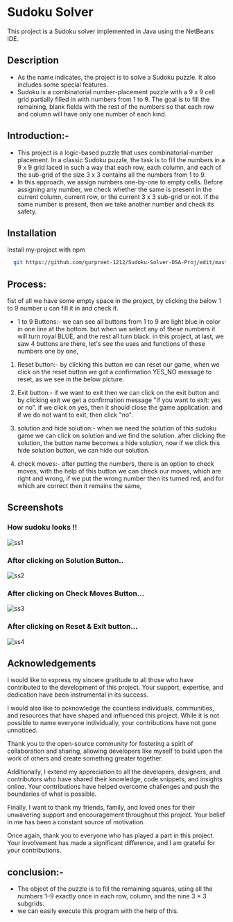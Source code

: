 
# Sudoku Solver
This project is a Sudoku solver implemented in Java using the NetBeans IDE.


## Description
- As the name indicates, the project is to solve a Sudoku puzzle. It also includes some special features. 
- Sudoku is a combinatorial number-placement puzzle with a 9 x 9 cell grid partially filled in with numbers from 1 to 9. The goal is to fill the remaining, blank fields with the rest of the numbers so that each row and column will have only one number of each kind.

## Introduction:-
- This project is a logic-based puzzle that uses combinatorial-number placement. In a classic Sudoku puzzle, the task is to fill the numbers in a 9 x 9 grid laced in such a way that each row, each column, and each of the sub-grid of the size 3 x 3 contains all the numbers from 1 to 9.
- In this approach, we assign numbers one-by-one to empty cells. Before assigning any number, we check whether the same is present in the current column, current row, or the current 3 x 3 sub-grid or not. If the same number is present, then we take another number and check its safety.
  
## Installation

Install my-project with npm

```bash
  git https://github.com/gurpreet-1212/Sudoku-Solver-DSA-Proj/edit/master/Sudoku_project-master
```

## Process:
fist of all we have some empty space in the project, by clicking the below 1 to 9 number u can fill it in and check it.

-  1 to 9 Buttons:- we can see all buttons from 1 to 9 are light blue in color in one line at the bottom. but when we select any of these numbers it will turn royal BLUE, and the rest all turn black.               in this project, at last, we saw 4 buttons are there, let's see the uses and functions of these numbers one by one,

1. Reset button:- by clicking this button we can reset our game, when we click on the reset button we got a confirmation YES_NO message to reset, as we see in the below picture.                
                                                                            
2. Exit button:- if we want to exit then we can click on the exit button and by clicking exit we get a confirmation message "If you want to exit: yes or no". if we click on yes, then it should close the game application. and if we do not want to exit, then click "no".
   
4. solution and hide solution:- when we need the solution of this sudoku game we can click on solution and we find the solution. after clicking the solution, the button name becomes a hide solution, now if we click this hide solution button, we can hide our solution.                                                                                                               
                                                                        
5. check moves:- after putting the numbers, there is an option to check moves, with the help of this button we can check our moves, which are right and wrong, if we put the wrong number then its turned red,    and for which are correct then it remains the same,                                                                                                                                           
                  
## Screenshots


### How sudoku looks !!
![ss1](https://github.com/SuryabhanRana/Sudoku_project/assets/108150478/9ab26036-a23c-45f9-ac02-3ede71fae32a)

### After clicking on Solution Button..
![ss2](https://github.com/SuryabhanRana/Sudoku_project/assets/108150478/d63fa02a-ceac-4c6c-a35c-374742c9065f)

### After clicking on Check Moves Button...
![ss3](https://github.com/SuryabhanRana/Sudoku_project/assets/108150478/e7a7a1e1-0f4c-46f7-8ddc-d9058cf36c1f)

### After clicking on Reset & Exit button...
![ss4](https://github.com/SuryabhanRana/Sudoku_project/assets/108150478/cdb0767d-1b53-49c7-9c72-5b1ead1546ef)


## Acknowledgements

 I would like to express my sincere gratitude to all those who have contributed to the development of this project. Your support, expertise, and dedication have been instrumental in its success.

I would also like to acknowledge the countless individuals, communities, and resources that have shaped and influenced this project. While it is not possible to name everyone individually, your contributions have not gone unnoticed.

Thank you to the open-source community for fostering a spirit of collaboration and sharing, allowing developers like myself to build upon the work of others and create something greater together.

Additionally, I extend my appreciation to all the developers, designers, and contributors who have shared their knowledge, code snippets, and insights online. Your contributions have helped overcome challenges and push the boundaries of what is possible.

Finally, I want to thank my friends, family, and loved ones for their unwavering support and encouragement throughout this project. Your belief in me has been a constant source of motivation.

Once again, thank you to everyone who has played a part in this project. Your involvement has made a significant difference, and I am grateful for your contributions.

## conclusion:-
- The object of the puzzle is to fill the remaining squares, using all the numbers 1–9 exactly once in each row, column, and the nine 3 × 3 subgrids.
- we can easily execute this program with the help of this.


